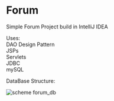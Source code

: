 # Forum
Simple Forum Project build in IntelliJ IDEA

Uses:    
DAO Design Pattern  
JSPs  
Servlets  
JDBC  
mySQL  



DataBase Structure:

![scheme forum_db](https://user-images.githubusercontent.com/32633866/37174851-70afe3ce-2320-11e8-86c7-4686008afadd.JPG)

